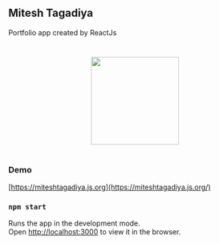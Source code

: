 
## Mitesh Tagadiya

Portfolio app created by ReactJs

<div align="center" style="margin: 40px 0">
    <a href="https://github.com/antonkomarev/github-profile-views-counter">
        <img width="175px" src="https://komarev.com/ghpvc/?username=miteshtagadiya&color=DE002D">
    </a>
</div>

### Demo
[https://miteshtagadiya.js.org](https://miteshtagadiya.js.org/)

### `npm start`

Runs the app in the development mode.<br>
Open [http://localhost:3000](http://localhost:3000) to view it in the browser.
